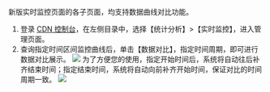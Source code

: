 

新版实时监控页面的各子页面，均支持数据曲线对比功能。
1. 登录 [CDN 控制台](https://console.cloud.tencent.com/cdn)，在左侧目录中，选择【统计分析】>【实时监控】，进入管理页面。
2. 查询指定时间区间监控曲线后，单击【数据对比】，指定时间周期，即可进行数据对比展示。
![](https://main.qcloudimg.com/raw/339dc3aeef846df686be943d57da8428.png)
为了方便您的使用，指定开始时间后，系统将自动往后补齐结束时间；指定结束时间，系统将自动向前补齐开始时间，保证对比的时间周期一致。
![](https://main.qcloudimg.com/raw/4119c65829085c2815ecb0e83c496a25.png)
